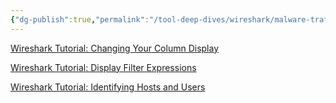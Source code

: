 ```yaml
---
{"dg-publish":true,"permalink":"/tool-deep-dives/wireshark/malware-traffic-analysis/tutorials/00-getting-setup/","updated":"2024-02-14T11:54:24.000-08:00"}
---
```


[Wireshark Tutorial: Changing Your Column Display](https://unit42.paloaltonetworks.com/unit42-customizing-wireshark-changing-column-display/)

[Wireshark Tutorial: Display Filter Expressions](https://unit42.paloaltonetworks.com/using-wireshark-display-filter-expressions/)

[Wireshark Tutorial: Identifying Hosts and Users](https://unit42.paloaltonetworks.com/using-wireshark-identifying-hosts-and-users/)